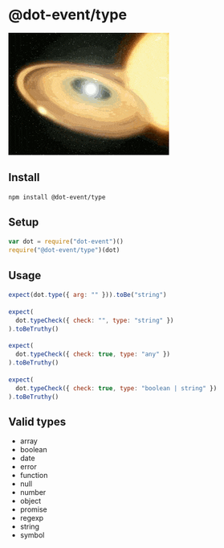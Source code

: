 # @dot-event/type

![type](type.gif)

## Install

```bash
npm install @dot-event/type
```

## Setup

```js
var dot = require("dot-event")()
require("@dot-event/type")(dot)
```

## Usage

```js
expect(dot.type({ arg: "" })).toBe("string")

expect(
  dot.typeCheck({ check: "", type: "string" })
).toBeTruthy()

expect(
  dot.typeCheck({ check: true, type: "any" })
).toBeTruthy()

expect(
  dot.typeCheck({ check: true, type: "boolean | string" })
).toBeTruthy()
```

## Valid types

- array
- boolean
- date
- error
- function
- null
- number
- object
- promise
- regexp
- string
- symbol
